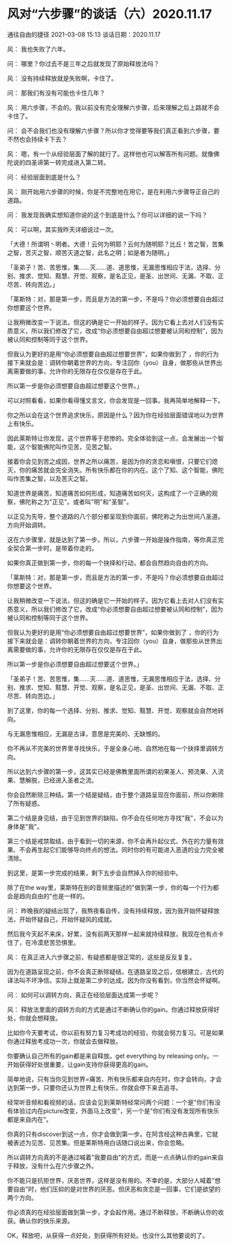 # 风对“六步骤”的谈话（六）2020.11.17
通往自由的捷径 2021-03-08 15:13
谈话日期：2020.11.17

风：
我也失败了六年。

问：
哪里？你过去不是三年之后就发现了原始释放法吗？

风：
没有持续释放就是失败啊，卡住了。

问：
那我们有没有可能也卡住几年？

风：
用六步骤，不会的。我以前没有完全理解六步骤，后来理解之后上路就不会卡住了。

问：
会不会我们也没有理解六步骤？所以你才觉得要等我们真正看到六步骤，要不然也会持续卡下去？

风：
嗯，有一个从经验层面了解的就行了。这样他也可以解答所有问题。就像佛陀说的四圣谛第一转完成进入第二转。

问：
经验层面到底是什么？

风：
刚开始用六步骤的时候，你是不完整地在用它，是在利用六步骤导正自己的道路。

问：
我发现我确实想知道你说的这个到底是什么？你可以详细的说一下吗？

风：
可以啊，其实我昨天详细说过一次。

「大德！所谓明丶明者。大德！云何为明耶？云何为随明耶？比丘！苦之智，苦集之智，苦灭之智，顺苦灭道之智，此名之明；如是者为随明。」

「圣弟子！苦、苦思惟，集……灭……道、道思惟，无漏思惟相应于法，选择、分别、推求、觉知、黠慧、开觉、观察，是名正见，是圣、出世间、无漏、不取、正尽苦、转向苦边。」

「莱斯特：对，那是第一步，而且是方法的第一步，不是吗？你必须想要自由超过你想要这个世界。

让我稍微改变一下说法，但这的确是它一开始的样子。因为它看上去对人们没有实质意义，所以我们修改了它，改成“你必须想要自由超过想要被认同和控制”，因为被认同和控制等同于这个世界。

但我认为更好的是用“你必须想要自由超过想要世界”，如果你做到了 ，你的行为接下来就会是：调转你朝着世界的方向，专注回你（you）自身，做那些从世界出离需要做的事，允许你的无限存在仅仅是存在于此。

所以第一步是你必须想要自由超过想要这个世界。」

可以对照看看，如果你看得懂文言文，你会发现是一回事。我再简单地解释一下。

你之所以会在这个世界追求快乐，原因是什么？因为你在经验层面错误地以为世界上有快乐。

因此莱斯特让你发现，这个世界等于悲惨的。完全体验到这一点，会发展出一个智能，这个智能佛陀叫作见苦，见苦之智。

接着你会见到苦之成因，世界之所以痛苦，是因为你的贪恋和嗔恨，只要它们熄灭，你的痛苦就会完全消失。所有快乐都在你的内在。这个了知、这个智能，佛陀叫作苦集之智，以及苦灭之智。

知道世界是痛苦，知道痛苦如何形成，知道痛苦如何灭，这构成了一个正确的观察，佛陀称之为"正见"。或者叫"明"和"圣智"。

以正见为先导，整个道路的八个部分都呈现到你面前，佛陀称之为出世间八圣道。方向开始调转。

这在六步骤里，就是达到了第一步。所以，六步骤一开始是操作指南，等你真正完全契合第一步时，是带着你走的。

如果你真正做到第一步，你的每一个抉择和行动，都会自然趋向自由的方向。

「莱斯特：对，那是第一步，而且是方法的第一步，不是吗？你必须想要自由超过你想要这个世界。

让我稍微改变一下说法，但这的确是它一开始的样子。因为它看上去对人们没有实质意义，所以我们修改了它，改成“你必须想要自由超过想要被认同和控制”，因为被认同和控制等同于这个世界。

但我认为更好的是用“你必须想要自由超过想要世界”，如果你做到了 ，你的行为接下来就会是：调转你朝着世界的方向，专注回你（you）自身，做那些从世界出离需要做的事，允许你的无限存在仅仅是存在于此。

所以第一步是你必须想要自由超过想要这个世界。」

「圣弟子！苦、苦思惟，集……灭……道、道思惟，无漏思惟相应于法，选择、分别、推求、觉知、黠慧、开觉、观察，是名正见，是圣、出世间、无漏、不取、正尽苦、转向苦边。」

到了这里，你的每一个选择、分别、推求、觉知、黠慧、开觉、观察就会自然地转向。

与无漏思惟相应，无漏是古译，意思是完美的、无缺憾的。

你不再从不完美的世界里寻找快乐，于是全身心地、自然地在每一个抉择里调转方向。

所以达到六步骤的第一步，这其实已经是佛教里面所谓的初果圣人、预流果、入流果、慧解脱，已经进入圣者之流。

你会自然断除三种结。第一个结是疑结，由于整个道路呈现在你面前，所以你断除了所有疑惑。

第二个结是身见结，由于见到世界的缺陷，你不会在任何地方寻找"我"，不会以为身体是"我"。

第三个结是戒禁取结，由于看到一切的来源，你不会再升起仪式、外在的力量有效果、不会再生起它们能够导向终点的想法。同时你的有可能进入恶道的业力完全被清除。

到这里，是第一步完成的结果，剩下五步会自然掉入你的经验中。

除了在the way里，莱斯特在别的音频里描述的"做到第一步，你的每一个行为都会是趋向自由的"也是一样的。

问：
昨晚我的疑结出现了，我熬夜看自传，没有持续释放，因为我开始怀疑释放法，开始怀疑自己，开始怀疑风的成就。

然后我今天起不来床，好累，没有前两天那样一起来就持续释放，我现在也有点卡住了，在冷漠悲苦恐惧里。

风：
在真正进入六步骤之前，有疑惑都是很正常的，这些是反反复复。

因为在道路呈现之前，你不会真正断除疑结。在道路呈现之后，信根建立，古代的译法叫不坏净信。实际上就是第二步的达成。因为你没有看到，你当然会怀疑啊。

问：
如何可以调转方向，真正在经验层面达成第一步呢？

风：
释放法里面的调转方向的方式是通过不断确认你的gain。你通过释放获得好处，你就会想释放。

比如你今天要考试，你以前有努力复习考成功的经验，你就会努力复习。可是如果你通过释放考成功一次，你就会去做释放。

你要确认自己所有的gain都是来自释放。get everything by releasing only。一开始获得好处很重要，让gain支持你获得更高的gain。

简单地说，只有当你见到世界=痛苦、所有快乐都来自内在时，你才会转向，才会达到第一步。只要你还认为世界上有快乐，你就会停下来去追寻。

经常听音频和看视频的话，应该会见到莱斯特经常问两个问题：一个是"你们有没有体验过内在picture改变，外面马上改变"，另一个是"你们有没有发现所有快乐都是来自内在"。

你真的只有discover到这一点，你才会做到第一步。在阿含经这种古典里，它就被表述为见苦、见苦集。但是莱斯特用白话随口说出来，你会忽略。

所以调转方向真的不是通过喊着"我要自由"的方式，而是一点点确认你的gain来自于释放，没有什么在六步骤之外。

你不能只是抗拒世界，厌恶世界，这样是没有用的。不幸的是，大部分人喊着"想要自由"时，他们压抑的是对世界的厌恶。但厌恶和贪恋是一回事，它们是欲望的两个方向。

你必须真的在经验层面做到第一步，才会起作用。通过不断释放，不断确认你的收获。确认你的快乐来源。

OK，释放吧，从获得一点好处，到获得所有好处。也没什么其他要说的了。
